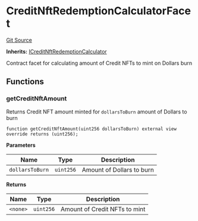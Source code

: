 # CreditNftRedemptionCalculatorFacet
[Git Source](https://github.com/ubiquity/ubiquity-dollar/blob/d47ba67ecbe94bc364a206fbde6b184405f4ec97/src/dollar/facets/CreditNftRedemptionCalculatorFacet.sol)

**Inherits:**
[ICreditNftRedemptionCalculator](/src/dollar/interfaces/ICreditNftRedemptionCalculator.sol/interface.ICreditNftRedemptionCalculator.md)

Contract facet for calculating amount of Credit NFTs to mint on Dollars burn


## Functions
### getCreditNftAmount

Returns Credit NFT amount minted for `dollarsToBurn` amount of Dollars to burn


```solidity
function getCreditNftAmount(uint256 dollarsToBurn) external view override returns (uint256);
```
**Parameters**

|Name|Type|Description|
|----|----|-----------|
|`dollarsToBurn`|`uint256`|Amount of Dollars to burn|

**Returns**

|Name|Type|Description|
|----|----|-----------|
|`<none>`|`uint256`|Amount of Credit NFTs to mint|


